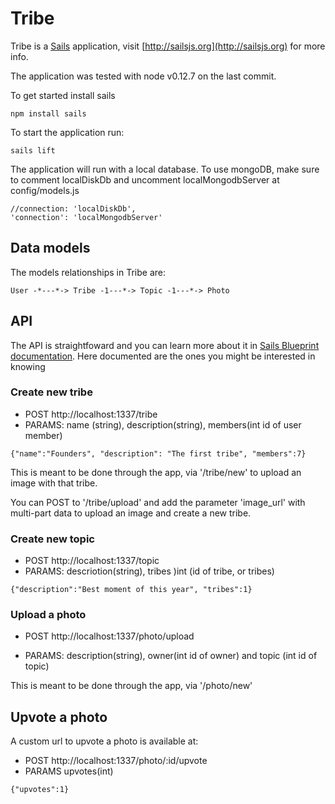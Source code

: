 # Tribe

Tribe is a [Sails](http://sailsjs.org) application, visit [http://sailsjs.org](http://sailsjs.org) for more info.

The application was tested with node v0.12.7 on the last commit.

To get started install sails

```
npm install sails
```

To start the application run:

```
sails lift
```

The application will run with a local database. To use mongoDB, make sure to comment localDiskDb and uncomment localMongodbServer at config/models.js

```
//connection: 'localDiskDb',
'connection': 'localMongodbServer'
```

## Data models

The models relationships in Tribe are:

```
User -*---*-> Tribe -1---*-> Topic -1---*-> Photo
```

## API

The API is straightfoward and you can learn more about it in [Sails Blueprint documentation](http://sailsjs.org/documentation/reference/blueprint-api#?blueprint-actions). Here documented are the ones you might be interested in knowing

### Create new tribe

* POST http://localhost:1337/tribe
* PARAMS: name (string), description(string), members(int id of user member)

```
{"name":"Founders", "description": "The first tribe", "members":7}
```

This is meant to be done through the app, via '/tribe/new' to upload an image with that tribe.

You can POST to '/tribe/upload' and add the parameter 'image_url' with multi-part data to upload an image and create a new tribe.

### Create new topic

* POST http://localhost:1337/topic
* PARAMS: descriotion(string), tribes )int (id of tribe, or tribes)

```
{"description":"Best moment of this year", "tribes":1}
```

### Upload a photo

* POST http://localhost:1337/photo/upload

* PARAMS: description(string), owner(int id of owner) and topic (int id of topic)

This is meant to be done through the app, via '/photo/new'

## Upvote a photo

A custom url to upvote a photo is available at:

* POST http://localhost:1337/photo/:id/upvote
* PARAMS upvotes(int)

```
{"upvotes":1}
```
